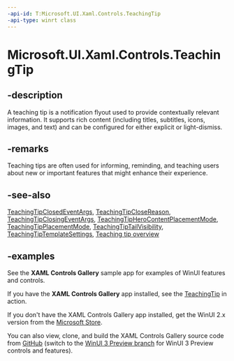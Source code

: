 ```yaml
---
-api-id: T:Microsoft.UI.Xaml.Controls.TeachingTip
-api-type: winrt class
---
```


# Microsoft.UI.Xaml.Controls.TeachingTip

<!--
public class TeachingTip : Windows.UI.Xaml.Controls.ContentControl
-->

## -description

A teaching tip is a notification flyout used to provide contextually relevant information. It supports rich content (including titles, subtitles, icons, images, and text) and can be configured for either explicit or light-dismiss.

## -remarks

Teaching tips are often used for informing, reminding, and teaching users about new or important features that might enhance their experience.

## -see-also

[TeachingTipClosedEventArgs](teachingtipclosedeventargs.md), [TeachingTipCloseReason](teachingtipclosereason.md), [TeachingTipClosingEventArgs](teachingtipclosingeventargs.md), [TeachingTipHeroContentPlacementMode](teachingtipherocontentplacementmode.md), [TeachingTipPlacementMode](teachingtipplacementmode.md), [TeachingTipTailVisibility](teachingtiptailvisibility.md), [TeachingTipTemplateSettings](teachingtiptemplatesettings.md), [Teaching tip overview](/windows/apps/design/controls/dialogs-and-flyouts/teaching-tip)

## -examples

See the **XAML Controls Gallery** sample app for examples of WinUI features and controls.

If you have the **XAML Controls Gallery** app installed, see the [TeachingTip](xamlcontrolsgallery:/item/TeachingTip) in action.

If you don't have the XAML Controls Gallery app installed, get the WinUI 2.x version from the [Microsoft Store](https://www.microsoft.com/p/xaml-controls-gallery/9msvh128x2zt).

You can also view, clone, and build the XAML Controls Gallery source code from [GitHub](https://github.com/Microsoft/Xaml-Controls-Gallery) (switch to the [WinUI 3 Preview branch](https://github.com/microsoft/Xaml-Controls-Gallery/tree/winui3preview) for WinUI 3 Preview controls and features).
